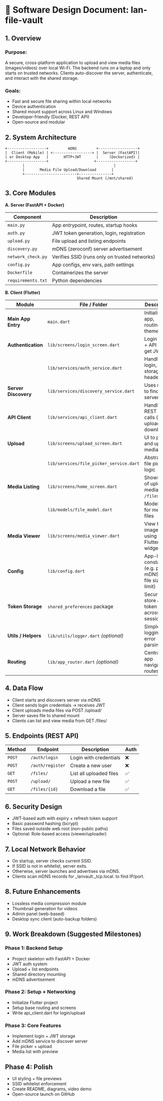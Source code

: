 # 🧾 Software Design Document: lan-file-vault

## 1. Overview

### Purpose:

A secure, cross-platform application to upload and view media files (images/videos) over local Wi-Fi. The backend runs on a laptop and only starts on trusted networks. Clients auto-discover the server, authenticate, and interact with the shared storage.

### Goals:

- Fast and secure file sharing within local networks
- Device authentication
- Shared mount support across Linux and Windows
- Developer-friendly (Docker, REST API)
- Open-source and modular

## 2. System Architecture

```text
+------------------+         mDNS         +------------------+
|  Client (Mobile) | <------------------> |  Server (FastAPI)|
| or Desktop App   |       HTTP+JWT       |     (Dockerized) |
+------------------+                     +------------------+
        |                                         |
        |       Media File Upload/Download       |
        +------------------------>---------------+
                                 Shared Mount (/mnt/shared)
```

## 3. Core Modules

**A. Server (FastAPI + Docker)**

| Component           | Description                                    |
|---------------------|------------------------------------------------|
| `main.py`           | App entrypoint, routes, startup hooks          |
| `auth.py`           | JWT token generation, login, registration      |
| `upload.py`         | File upload and listing endpoints              |
| `discovery.py`      | mDNS (zeroconf) server advertisement           |
| `network_check.py`  | Verifies SSID (runs only on trusted networks)  |
| `config.py`         | App configs, env vars, path settings           |
| `Dockerfile`        | Containerizes the server                       |
| `requirements.txt`  | Python dependencies                            |

**B. Client (Flutter)**

| Module               | File / Folder                           | Description                                                 |
|----------------------|-----------------------------------------|-------------------------------------------------------------|
| **Main App Entry**   | `main.dart`                             | Initializes app, routing, theme                             |
| **Authentication**   | `lib/screens/login_screen.dart`         | Login form + API call to get JWT                            |
|                      | `lib/services/auth_service.dart`        | Handles login, token storage, headers                       |
| **Server Discovery** | `lib/services/discovery_service.dart`   | Uses mDNS to find the server IP                             |
| **API Client**       | `lib/services/api_client.dart`          | Handles all REST API calls (login, upload, list, download)  |
| **Upload**           | `lib/screens/upload_screen.dart`        | UI to pick and upload media files                           |
|                      | `lib/services/file_picker_service.dart` | Abstracts file picking logic                                |
| **Media Listing**    | `lib/screens/home_screen.dart`          | Shows list of uploaded media (GET `/files`)                 |
|                      | `lib/models/file_model.dart`            | Model class for media files                                 |
| **Media Viewer**     | `lib/screens/media_viewer.dart`         | View full image/video using Flutter widgets                 |
| **Config**           | `lib/config.dart`                       | App-level constants (e.g. port, mDNS type, file size limit) |
| **Token Storage**    | `shared_preferences` package            | Securely store JWT token across sessions                    |
| **Utils / Helpers**  | `lib/utils/logger.dart` *(optional)*    | Simple logging or error parsing                             |
| **Routing**          | `lib/app_router.dart` *(optional)*      | Centralize app navigation routes                            |


## 4. Data Flow

- Client starts and discovers server via mDNS
- Client sends login credentials → receives JWT
- Client uploads media files via POST /upload/
- Server saves file to shared mount
- Clients can list and view media from GET /files/

## 5. Endpoints (REST API)

|Method  | Endpoint         | Description              | Auth  |
|--------|------------------|--------------------------|-------|
|`POST`  |`/auth/login`     | Login with credentials   | ❌    |
|`POST`  |`/auth/register`  | Create a new user        | ❌    |
|`GET`   |`/files/`         | List all uploaded files  | ✅    |
|`POST`  |`/upload/`        | Upload a new file        | ✅    |
|`GET`   |`/files/{id}`     | Download a file          | ✅    |

## 6. Security Design

- JWT-based auth with expiry + refresh token support
- Basic password hashing (bcrypt)
- Files saved outside web root (non-public paths)
- Optional: Role-based access (viewer/uploader)

## 7. Local Network Behavior

- On startup, server checks current SSID.
- If SSID is not in whitelist, server exits.
- Otherwise, server launches and advertises via mDNS.
- Clients scan mDNS records for _lanvault._tcp.local. to find IP/port.

## 8. Future Enhancements

- Lossless media compression module
- Thumbnail generation for videos
- Admin panel (web-based)
- Desktop sync client (auto-backup folders)

## 9. Work Breakdown (Suggested Milestones)

### Phase 1: Backend Setup

- Project skeleton with FastAPI + Docker
- JWT auth system
- Upload + list endpoints
- Shared directory mounting
- mDNS advertisement

### Phase 2: Setup + Networking
- Initialize Flutter project
- Setup base routing and screens
- Write api_client.dart for login/upload

### Phase 3: Core Features

- Implement login + JWT storage
- Add mDNS service to discover server
- File picker + upload
- Media list with preview

## Phase 4: Polish

- UI styling + file previews
- SSID whitelist enforcement
- Create README, diagrams, video demo
- Open-source launch on GitHub